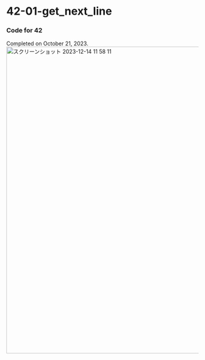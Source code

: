 # 42-01-get_next_line
### Code for 42
Completed on October 21, 2023.
<img width="803" alt="スクリーンショット 2023-12-14 11 58 11" src="https://github.com/sino31/42-01-get_next_line/assets/105647930/b315308d-b1d7-4c73-81cf-8408f65bc4f9">
